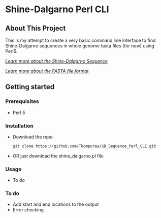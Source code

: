 # Shine-Dalgarno Perl CLI

## About This Project
This is my attempt to create a very basic command line interface to find Shine-Dalgarno sequences in whole genome fasta files (for now) using Perl5.

[*Learn more about the Shine-Dalgarno Sequence* ](https://en.wikipedia.org/wiki/Shine%E2%80%93Dalgarno_sequence)


[*Learn more about the FASTA file format*](https://en.wikipedia.org/wiki/FASTA_format)

## Getting started

### Prerequisites
* Perl 5

### Installation
* Download the repo
  ```sh
  git clone https://github.com/Tkompuras/SD_Sequence_Perl_CLI.git
  ```
* OR just download the shine_dalgarno.pl file

### Usage
* To do

### To do
* Add start and end locations to the output
* Error checking
